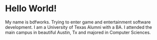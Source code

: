 # Hello World!

My name is bdfworks. Trying to enter game and entertainment software development.
I am a University of Texas Alumni with a BA. I attended the main campus in beautiful 
Austin, Tx and majored in Computer Sciences.